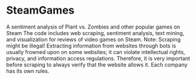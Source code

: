 # SteamGames
A sentiment analysis of Plant vs. Zombies and other popular games on Steam
The code includes web scraping, sentiment analysis, text mining, and visualization for reviews of video games on Steam.
Note: Scraping might be illegal!
Extracting information from websites through bots is usually frowned upon on some websites; it can violate intellectual rights, privacy, and information access regulations. Therefore, it is very important before scraping to always verify that the website allows it. Each company has its own rules.
